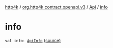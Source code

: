 [http4k](../../index.md) / [org.http4k.contract.openapi.v3](../index.md) / [Api](index.md) / [info](./info.md)

# info

`val info: `[`ApiInfo`](../../org.http4k.contract.openapi/-api-info/index.md) [(source)](https://github.com/http4k/http4k/blob/master/http4k-contract/src/main/kotlin/org/http4k/contract/openapi/v3/model.kt#L10)